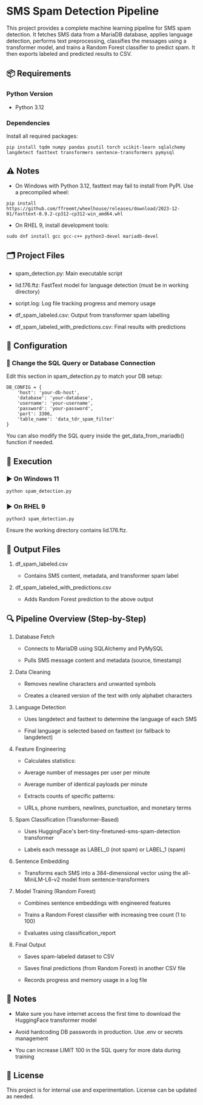 # SMS Spam Detection Pipeline

This project provides a complete machine learning pipeline for SMS spam detection. It fetches SMS data from a MariaDB database, applies language detection, performs text preprocessing, classifies the messages using a transformer model, and trains a Random Forest classifier to predict spam. It then exports labeled and predicted results to CSV.

## 📦 Requirements

### Python Version

 - Python 3.12

### Dependencies

Install all required packages:

```
pip install tqdm numpy pandas psutil torch scikit-learn sqlalchemy langdetect fasttext transformers sentence-transformers pymysql
```

## ⚠ Notes

- On Windows with Python 3.12, fasttext may fail to install from PyPI. Use a precompiled wheel:
```
pip install https://github.com/ffreemt/wheelhouse/releases/download/2023-12-01/fasttext-0.9.2-cp312-cp312-win_amd64.whl
```
- On RHEL 9, install development tools:
```
sudo dnf install gcc gcc-c++ python3-devel mariadb-devel
```
## 🗂 Project Files

- spam_detection.py: Main executable script

- lid.176.ftz: FastText model for language detection (must be in working directory)

- script.log: Log file tracking progress and memory usage

- df_spam_labeled.csv: Output from transformer spam labelling

- df_spam_labeled_with_predictions.csv: Final results with predictions

## 🔧 Configuration

### 💾 Change the SQL Query or Database Connection

Edit this section in spam_detection.py to match your DB setup:
```
DB_CONFIG = {
    'host': 'your-db-host',
    'database': 'your-database',
    'username': 'your-username',
    'password': 'your-password',
    'port': 3306,
    'table_name': 'data_tdr_spam_filter'
}
```
You can also modify the SQL query inside the get_data_from_mariadb() function if needed.

## 🚀 Execution

### ▶ On Windows 11
```
python spam_detection.py
```
### ▶ On RHEL 9
```
python3 spam_detection.py
```
Ensure the working directory contains lid.176.ftz.

## 📝 Output Files

1. df_spam_labeled.csv

    - Contains SMS content, metadata, and transformer spam label

2. df_spam_labeled_with_predictions.csv

    - Adds Random Forest prediction to the above output

## 🔍 Pipeline Overview (Step-by-Step)

1. Database Fetch

    - Connects to MariaDB using SQLAlchemy and PyMySQL

    - Pulls SMS message content and metadata (source, timestamp)

2. Data Cleaning

    - Removes newline characters and unwanted symbols

    - Creates a cleaned version of the text with only alphabet characters

3. Language Detection

    - Uses langdetect and fasttext to determine the language of each SMS

    - Final language is selected based on fasttext (or fallback to langdetect)

4. Feature Engineering

    - Calculates statistics:

    - Average number of messages per user per minute

    - Average number of identical payloads per minute

    - Extracts counts of specific patterns:

    - URLs, phone numbers, newlines, punctuation, and monetary terms

5. Spam Classification (Transformer-Based)

    - Uses HuggingFace's bert-tiny-finetuned-sms-spam-detection transformer

    - Labels each message as LABEL_0 (not spam) or LABEL_1 (spam)

6. Sentence Embedding

    - Transforms each SMS into a 384-dimensional vector using the all-MiniLM-L6-v2 model from sentence-transformers

7. Model Training (Random Forest)

    - Combines sentence embeddings with engineered features

    - Trains a Random Forest classifier with increasing tree count (1 to 100)

    - Evaluates using classification_report

8. Final Output

    - Saves spam-labeled dataset to CSV

    - Saves final predictions (from Random Forest) in another CSV file

    - Records progress and memory usage in a log file

## 📌 Notes

  - Make sure you have internet access the first time to download the HuggingFace transformer model

  - Avoid hardcoding DB passwords in production. Use .env or secrets management

  - You can increase LIMIT 100 in the SQL query for more data during training

## 🤝 License

This project is for internal use and experimentation. License can be updated as needed.

